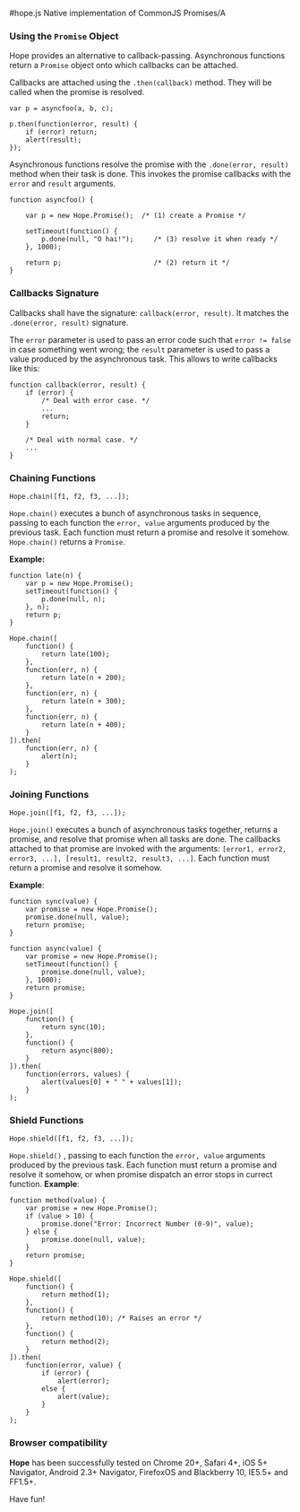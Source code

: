 #hope.js
Native implementation of CommonJS Promises/A

### Using the `Promise` Object

Hope provides an alternative to callback-passing. Asynchronous functions return a `Promise` object onto which callbacks can be attached.

Callbacks are attached using the `.then(callback)` method. They will be called when the promise is resolved.

    var p = asyncfoo(a, b, c);

    p.then(function(error, result) {
        if (error) return;
        alert(result);
    });

Asynchronous functions resolve the promise with the `.done(error, result)` method when their task is done. This invokes the promise callbacks with the `error` and `result` arguments.

    function asyncfoo() {

        var p = new Hope.Promise();  /* (1) create a Promise */

        setTimeout(function() {
            p.done(null, "O hai!");     /* (3) resolve it when ready */
        }, 1000);

        return p;                       /* (2) return it */
    }

### Callbacks Signature

Callbacks shall have the signature: `callback(error, result)`. It matches the `.done(error, result)` signature.

The `error` parameter is used to pass an error code such that `error != false` in case something went wrong; the `result` parameter is used to pass a value produced by the asynchronous task. This allows to write callbacks like this:

    function callback(error, result) {
        if (error) {
            /* Deal with error case. */
            ...
            return;
        }

        /* Deal with normal case. */
        ...
    }


### Chaining Functions

	Hope.chain([f1, f2, f3, ...]);

`Hope.chain()` executes a bunch of asynchronous tasks in sequence, passing to each function the `error, value` arguments produced by the previous task. Each function must return a promise and resolve it somehow. `Hope.chain()` returns a `Promise`.

**Example:**

    function late(n) {
        var p = new Hope.Promise();
        setTimeout(function() {
            p.done(null, n);
        }, n);
        return p;
    }

    Hope.chain([
        function() {
            return late(100);
        },
        function(err, n) {
            return late(n + 200);
        },
        function(err, n) {
            return late(n + 300);
        },
        function(err, n) {
            return late(n + 400);
        }
    ]).then(
        function(err, n) {
            alert(n);
        }
    );


### Joining Functions

    Hope.join([f1, f2, f3, ...]);

`Hope.join()` executes a bunch of asynchronous tasks together, returns a promise, and resolve that promise when all tasks are done. The callbacks attached to that promise are invoked with the arguments: `[error1, error2, error3, ...], [result1, result2, result3, ...]`. Each function must return a promise and resolve it somehow.

**Example**:
	
	function sync(value) {
		var promise = new Hope.Promise();
		promise.done(null, value);
		return promise;
	}
	
    function async(value) {
        var promise = new Hope.Promise();
        setTimeout(function() {
            promise.done(null, value);
        }, 1000);
        return promise;
    }

    Hope.join([
        function() {
            return sync(10);
        },
        function() {
            return async(800);
        }
    ]).then(
        function(errors, values) {
            alert(values[0] + " " + values[1]);
        }
    );


### Shield Functions

    Hope.shield([f1, f2, f3, ...]);

`Hope.shield()` , passing to each function the `error, value` arguments produced by the previous task. Each function must return a promise and resolve it somehow, or when promise dispatch an error stops in currect function.
**Example**:
	
	function method(value) {
		var promise = new Hope.Promise();
		if (value > 10) {
            promise.done("Error: Incorrect Number (0-9)", value);
        } else {
            promise.done(null, value);
        }
		return promise;
	}

    Hope.shield([
        function() {
            return method(1);
        },
        function() {
            return method(10); /* Raises an error */
        },
        function() {
            return method(2);
        }
    ]).then(
        function(error, value) {
        	if (error) { 
        		alert(error);
        	else {
            	alert(value);
            }
        }
    );



### Browser compatibility

**Hope** has been successfully tested on Chrome 20+, Safari 4+, iOS 5+ Navigator, Android 2.3+ Navigator, FirefoxOS and Blackberry 10, IE5.5+ and FF1.5+.

Have fun!
